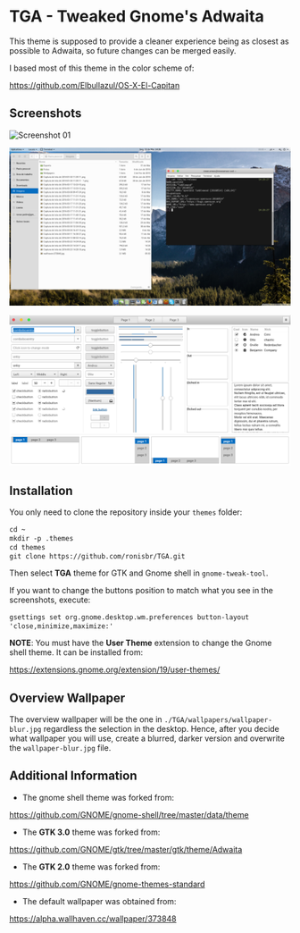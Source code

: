 TGA - Tweaked Gnome's Adwaita
=============================

This theme is supposed to provide a cleaner experience being as closest as
possible to Adwaita, so future changes can be merged easily.

I based most of this theme in the color scheme of:

https://github.com/Elbullazul/OS-X-El-Capitan

Screenshots
-----------

![Screenshot 01](https://raw.githubusercontent.com/ronisbr/TGA/master/screenshots/screenshot_01.png)

![Screenshot 02](https://raw.githubusercontent.com/ronisbr/TGA/master/screenshots/screenshot_02.png)

![Screenshot 03](https://raw.githubusercontent.com/ronisbr/TGA/master/screenshots/screenshot_03.png)

Installation
------------

You only need to clone the repository inside your `themes` folder:

```
cd ~
mkdir -p .themes
cd themes
git clone https://github.com/ronisbr/TGA.git
```

Then select **TGA** theme for GTK and Gnome shell in `gnome-tweak-tool`.

If you want to change the buttons position to match what you see in the
screenshots, execute:

```
gsettings set org.gnome.desktop.wm.preferences button-layout 'close,minimize,maximize:'
```

**NOTE**: You must have the **User Theme** extension to change the Gnome shell
theme. It can be installed from:

https://extensions.gnome.org/extension/19/user-themes/

Overview Wallpaper
------------------

The overview wallpaper will be the one in `./TGA/wallpapers/wallpaper-blur.jpg`
regardless the selection in the desktop. Hence, after you decide what wallpaper
you will use, create a blurred, darker version and overwrite the
`wallpaper-blur.jpg` file.

Additional Information
----------------------

* The gnome shell theme was forked from:

https://github.com/GNOME/gnome-shell/tree/master/data/theme

* The **GTK 3.0** theme was forked from:

https://github.com/GNOME/gtk/tree/master/gtk/theme/Adwaita

* The **GTK 2.0** theme was forked from:

https://github.com/GNOME/gnome-themes-standard

* The default wallpaper was obtained from:

https://alpha.wallhaven.cc/wallpaper/373848
